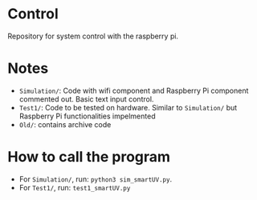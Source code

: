 # Control
Repository for system control with the raspberry pi. 

# Notes
- `Simulation/`: Code with wifi component and Raspberry Pi component commented out. Basic text input control. 
- `Test1/`: Code to be tested on hardware. Similar to `Simulation/` but Raspberry Pi functionalities impelmented
- `Old/`: contains archive code

# How to call the program
- For `Simulation/`, run:  `python3 sim_smartUV.py`. 
- For `Test1/`, run: `test1_smartUV.py`
